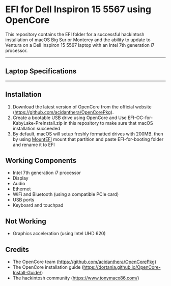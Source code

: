 # EFI for Dell Inspiron 15 5567 using OpenCore

This repository contains the EFI folder for a successful hackintosh installation of macOS Big Sur or Monterey and the ability to update to Ventura on a Dell Inspiron 15 5567 laptop with an Intel 7th generation i7 processor.

___

## Laptop Specifications

___

## Installation

1. Download the latest version of OpenCore from the official website (<https://github.com/acidanthera/OpenCorePkg>).
1. Create a bootable USB drive using OpenCore and Use EFI-OC-for-KabyLake-PreInstall.zip in this repository to make sure that macOS installation succeeded
1. By default, macOS will setup freshly formatted drives with 200MB. then by using <a href="https://github.com/corpnewt/MountEFI">MountEFI</a> mount that partition and paste EFI-for-booting folder and rename it to EFI

## Working Components

- Intel 7th generation i7 processor
- Display
- Audio
- Ethernet
- WiFi and Bluetooth (using a compatible PCIe card)
- USB ports
- Keyboard and touchpad

## Not Working

- Graphics acceleration (using Intel UHD 620)

## Credits

- The OpenCore team (https://github.com/acidanthera/OpenCorePkg)
- The OpenCore installation guide (https://dortania.github.io/OpenCore-Install-Guide/)
- The hackintosh community (https://www.tonymacx86.com/)
